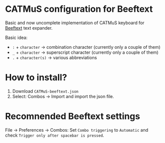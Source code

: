 # CATMuS configuration for Beeftext

Basic and now uncomplete implementation of CATMuS keyboard for [Beeftext](https://beeftext.org/) text expander.

Basic idea:
- `:` + `character` -> combination character (currently only a couple of them)
- `_` + `character` -> superscript character (currently only a couple of them)  
- `.` + `character(s)` -> various abbreviations

 
# How to install? 
1. Download `CATMuS-beeftext.json`
2. Select: Combos -> Import and import the json file.

# Recomnended Beeftext settings
File -> Preferences -> Combos: Set `Combo triggering` to `Automatic` and check `Trigger only after spacebar is pressed`.


